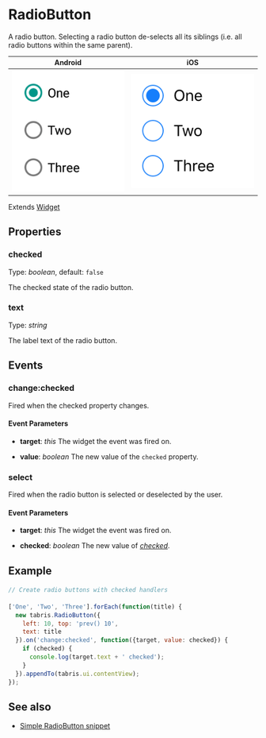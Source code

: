 ---
---
# RadioButton

A radio button. Selecting a radio button de-selects all its siblings (i.e. all radio buttons within the same parent).

Android | iOS
--- | ---
![RadioButton on Android](img/android/RadioButton.png) | ![RadioButton on iOS](img/ios/RadioButton.png)

Extends [Widget](Widget.md)

## Properties

### checked

Type: *boolean*, default: `false`

The checked state of the radio button.

### text

Type: *string*

The label text of the radio button.


## Events

### change:checked
Fired when the checked property changes.

#### Event Parameters 
- **target**: *this*
    The widget the event was fired on.

- **value**: *boolean*
    The new value of the `checked` property.




### select
Fired when the radio button is selected or deselected by the user.

#### Event Parameters 
- **target**: *this*
    The widget the event was fired on.

- **checked**: *boolean*
    The new value of *[checked](#checked)*.





## Example
```js
// Create radio buttons with checked handlers

['One', 'Two', 'Three'].forEach(function(title) {
  new tabris.RadioButton({
    left: 10, top: 'prev() 10',
    text: title
  }).on('change:checked', function({target, value: checked}) {
    if (checked) {
      console.log(target.text + ' checked');
    }
  }).appendTo(tabris.ui.contentView);
});
```
## See also

- [Simple RadioButton snippet](https://github.com/eclipsesource/tabris-js/tree/v2.0.0-beta2/snippets/radiobutton.js)
